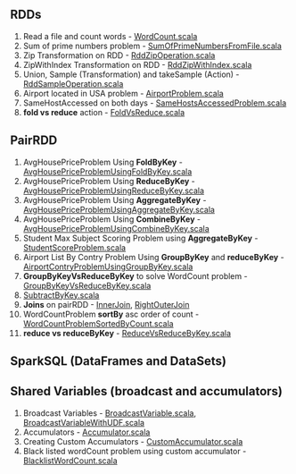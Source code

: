 ## RDDs
1. Read a file and count words - [WordCount.scala](https://github.com/thedevd/techBlog/blob/master/sparkexamples/src/main/scala/com/thedevd/sparkexamples/rdd/WordCount.scala)
2. Sum of prime numbers problem - [SumOfPrimeNumbersFromFile.scala](https://github.com/thedevd/techBlog/blob/master/sparkexamples/src/main/scala/com/thedevd/sparkexamples/rdd/SumOfPrimeNumbersFromFile.scala)
3. Zip Transformation on RDD - [RddZipOperation.scala](https://github.com/thedevd/techBlog/blob/master/sparkexamples/src/main/scala/com/thedevd/sparkexamples/rdd/RddZipOperation.scala)
4. ZipWithIndex Transformation on RDD - [RddZipWithIndex.scala](https://github.com/thedevd/techBlog/blob/master/sparkexamples/src/main/scala/com/thedevd/sparkexamples/rdd/RddZipWithIndex.scala)
5. Union, Sample (Transformation) and takeSample (Action) - [RddSampleOperation.scala](https://github.com/thedevd/techBlog/blob/master/sparkexamples/src/main/scala/com/thedevd/sparkexamples/rdd/RddSampleOperation.scala)
6. Airport located in USA problem - [AirportProblem.scala](https://github.com/thedevd/techBlog/blob/master/sparkexamples/src/main/scala/com/thedevd/sparkexamples/rdd/AirportProblem.scala)
7. SameHostAccessed on both days - [SameHostsAccessedProblem.scala](https://github.com/thedevd/techBlog/blob/master/sparkexamples/src/main/scala/com/thedevd/sparkexamples/rdd/SameHostsAccessedProblem.scala)
8. **fold vs reduce** action - [FoldVsReduce.scala](https://github.com/thedevd/techBlog/blob/master/sparkexamples/src/main/scala/com/thedevd/sparkexamples/differences/FoldVsReduce.scala)

## PairRDD
1. AvgHousePriceProblem Using **FoldByKey** - [AvgHousePriceProblemUsingFoldByKey.scala](https://github.com/thedevd/techBlog/blob/master/sparkexamples/src/main/scala/com/thedevd/sparkexamples/pairRdd/aggregates/AvgHousePriceProblemUsingFoldByKey.scala)
2. AvgHousePriceProblem Using **ReduceByKey** - [AvgHousePriceProblemUsingReduceByKey.scala](https://github.com/thedevd/techBlog/blob/master/sparkexamples/src/main/scala/com/thedevd/sparkexamples/pairRdd/aggregates/AvgHousePriceProblemUsingReduceByKey.scala)
3. AvgHousePriceProblem Using **AggregateByKey** - [AvgHousePriceProblemUsingAggregateByKey.scala](https://github.com/thedevd/techBlog/blob/master/sparkexamples/src/main/scala/com/thedevd/sparkexamples/pairRdd/aggregates/AvgHousePriceProblemUsingAggregateByKey.scala)  
4. AvgHousePriceProblem Using **CombineByKey** - [AvgHousePriceProblemUsingCombineByKey.scala](https://github.com/thedevd/techBlog/blob/master/sparkexamples/src/main/scala/com/thedevd/sparkexamples/pairRdd/aggregates/AvgHousePriceProblemUsingCombineByKey.scala) 
5. Student Max Subject Scoring Problem using **AggregateByKey** - [StudentScoreProblem.scala](https://github.com/thedevd/techBlog/blob/master/sparkexamples/src/main/scala/com/thedevd/sparkexamples/pairRdd/aggregates/StudentScoreProblem.scala)
6. Airport List By Contry Problem Using **GroupByKey** and **reduceByKey** - [AirportContryProblemUsingGroupByKey.scala](https://github.com/thedevd/techBlog/blob/master/sparkexamples/src/main/scala/com/thedevd/sparkexamples/pairRdd/groupByKey/AirportContryProblemUsingGroupByKey.scala)
7. **GroupByKeyVsReduceByKey** to solve WordCount problem - [GroupByKeyVsReduceByKey.scala](https://github.com/thedevd/techBlog/blob/master/sparkexamples/src/main/scala/com/thedevd/sparkexamples/pairRdd/groupByKey/GroupByKeyVsReduceByKey.scala)
8. [SubtractByKey.scala](https://github.com/thedevd/techBlog/blob/master/sparkexamples/src/main/scala/com/thedevd/sparkexamples/pairRdd/SubtractByKey.scala)
9. **Joins** on pairRDD - [InnerJoin](https://github.com/thedevd/techBlog/blob/master/sparkexamples/src/main/scala/com/thedevd/sparkexamples/pairRdd/join/InnerJoinOnRdd.scala), [RightOuterJoin](https://github.com/thedevd/techBlog/blob/master/sparkexamples/src/main/scala/com/thedevd/sparkexamples/pairRdd/join/RightOuterJoinOnRdd.scala)
10. WordCountProblem **sortBy** asc order of count - [WordCountProblemSortedByCount.scala](https://github.com/thedevd/techBlog/blob/master/sparkexamples/src/main/scala/com/thedevd/sparkexamples/pairRdd/sort/WordCountProblemSortedByCount.scala)
11. **reduce vs reduceByKey** - [ReduceVsReduceByKey.scala](https://github.com/thedevd/techBlog/blob/master/sparkexamples/src/main/scala/com/thedevd/sparkexamples/differences/ReduceVsReduceByKey.scala)

## SparkSQL (DataFrames and DataSets)

## Shared Variables (broadcast and accumulators)
1. Broadcast Variables - [BroadcastVariable.scala](https://github.com/thedevd/techBlog/blob/master/sparkexamples/src/main/scala/com/thedevd/sparkexamples/sharedvariables/BroadcastVariable.scala), [BroadcastVariableWithUDF.scala](https://github.com/thedevd/techBlog/blob/master/sparkexamples/src/main/scala/com/thedevd/sparkexamples/sharedvariables/BroadcastVariableWithUDF.scala)
2. Accumulators - [Accumulator.scala](https://github.com/thedevd/techBlog/blob/master/sparkexamples/src/main/scala/com/thedevd/sparkexamples/sharedvariables/Accumulator.scala)
3. Creating Custom Accumulators - [CustomAccumulator.scala](https://github.com/thedevd/techBlog/blob/master/sparkexamples/src/main/scala/com/thedevd/sparkexamples/sharedvariables/CustomAccumulator.scala)
4. Black listed wordCount problem using custom accumulator - [BlacklistWordCount.scala](https://github.com/thedevd/techBlog/blob/master/sparkexamples/src/main/scala/com/thedevd/sparkexamples/sharedvariables/BlacklistWordCount.scala)
